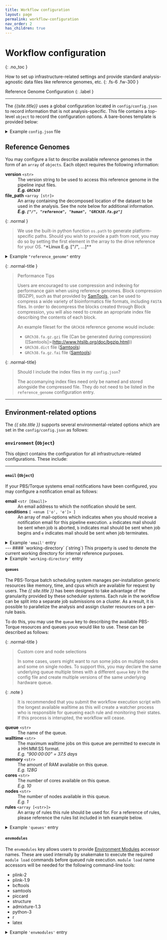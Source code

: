 ```yaml
---
title: Workflow configuration
layout: page
permalink: workflow-configuration
nav_order: 2
has_children: true
---
```


# Workflow configuration
{: .no_toc }

How to set up infrastructure-related settings and provide standard analysis-agnostic data files like reference genomes, etc.
{: .fs-6 .fw-300 }

Reference Genome Configuration
{: .label }

---

The <i>{{site.title}}</i> uses a global configuration located in `config/config.json` to record information that is not analysis-specific. This file contains a top-level `object` to record the configuration options. A bare-bones template is provided below:

<details>
  <summary class="text-delta">
    Example <code>config.json</code> file
  </summary>

  <div markdown="1">
    ```json
    {
        "reference-genomes": [
            {
                "version": "GRCh38",
                "file_path": [
                    "/",
                    "path",
                    "to",
                    "my",
                    "copy",
                    "of",
                    "GRCh38.fa.gz"
                ]
            }
        ],
        "environment": {
            "email": {
                "address": "jane.doe@tuks.co.za",
                "conditions": [
                    "o",
                    "e"
                ]
            },
            "working-directory": "/path/to/my/working/directory/",
            "queues": [
                {
                    "queue": "long",
                    "walltime": "900:00:00",
                    "memory": "128G",
                    "cores": "10",
                    "nodes": "1",
                    "rules": [
                        "all",
                        "VALIDATE",
                        "LIFTOVER",
                        "COLLATE",
                        "ALL_COLLATE",
                        "ANNOTATE",
                        "ADMIXTURE",
                        "TRIM_AND_NAME",
                        "FILTER",
                        "TRANSPILE_CLUSTERS",
                        "PLINK"
                    ]
                }
            ],
            "envmodules": {
                "bcftools": "bcftools-1.7",
                "piccard": "picard-2.17.11",
                "tabix": "samtools-1.7",
                "latex": "latex"
            }
        }
    }
    ```
  </div>

</details>


## Reference Genomes
You may configure a list to describe available reference genomes in the form of an `array` of `objects`. Each object requires the following information:

<dl class="def-wide">
  <dt><strong>version</strong>
    <code>&lt;str&gt;</code>
  </dt>
  <dd>The version string to be used to access this reference genome in the pipeline input files.
    <br><strong>
      <i>E.g.
        <code>GRCh38</code>
      </i>
    </strong>
  </dd>

  <dt><strong>file_path</strong>
    <code>&lt;array [str]&gt;</code>
  </dt>
  <dd>An array containing the decomposed location of the dataset to be used in the analysis. See the note below for additional information.
    <br><strong>
      <i>E.g.
        <code>["/", "reference", "human", "GRCh38.fa.gz"]</code>
      </i>
    </strong>
  </dd>
</dl>

{: .normal }
> We use the built-in python function `os.path` to generate platform-specific paths. Should you wish to provide a path from root, you may do so by setting the first element in the array to the drive reference for your OS. \***\*Linux E.g. ["/", ...]\*\***

<details>
  <summary class="text-delta">
    Example <code>"reference_genome"</code> entry
  </summary>

  <pre>
    <code>
      {
        "reference_genome": [
          {
            "version": "GRCh38",
            "file_path": ["/", "reference", "human", "GRCh38.fa.gz"]
          },
          {
            "version": "GRCh37",
            "file_path": ["/", "reference", "human", "GRCh37.fa.gz"]
          }
        ]
      }
    </code>
  </pre>

</details>

{: .normal-title }
> Performance Tips
>
> Users are encouraged to use compression and indexing for performance gain when using reference genomes. Block compression (BGZIP), such as that provided by [SamTools](http://www.htslib.org/doc/bgzip.html), can be used to compress a wide variety of bioinformatics file formats, including `FASTA` files. In order to decompress the blocks created through Block compression, you will also need to create an apropriate index file describing the contents of each block.
>
>An example fileset for the `GRCH38` reference genome would include:
>-  `GRCh38.fa.gz.gzi` file (Can be generated during compression) ([Samtools]>(http://www.htslib.org/doc/bgzip.html))
>-  `GRCh38.dict` file ([Samtools](http://www.htslib.org/doc/samtools-dict.html))
>-  `GRCh38.fa.gz.fai` file ([Samtools](http://www.htslib.org/doc/samtools-faidx.html))

{: .normal-title}
> Should I include the index files in my `config.json`?
>
> The accomanying index files need only be named and stored alongside the compressed file. They do not need to be listed in the `reference_genome` configuration entry.


---
## Environment-related options

The _{{ site.title }}_ supports several environmental-related options which are set in the `config/config.json` as follows:

### `environment` (`Object`)

This object contains the configuration for all infrastructure-related configurations. These include:

---
#### `email` (`Object`)
If your PBS/Torque systems email notifications have been configured, you may configure a  notification email as follows:

<dl class="def-wide">
  <dt><strong>email</strong> <code>&lt;str [Email]&gt;</code></dt>
  <dd>An email address to which the notification should be sent.</dd>

  <dt><strong>conditions</strong> <code>[ &lt;enum ['o', 'e']&gt; ]</code></dt>
  <dd>An array of mail-options which indicates when you should receive a notification email for this pipeline execution. <code>a</code> indicates mail should be sent when job is aborted, <code>b</code> indicates mail should be sent when job begins and <code>e</code> indicates mail should be sent when job terminates.</dd>
</dl>


<details>
  <summary class="text-delta">
    Example <code>'email'</code> entry
  </summary>

  <pre>
    <code>
      {
          "email": {
              "email": "jane.doe@university.com",
              "conditions": ["o", "e"],
          }
      }
    </code>
  </pre>

</details>
---
#### `working-directory` (`string`)
This property is used to denote the current working directory for internal reference purposes.

<details>
  <summary class="text-delta">
    Example <code>'working-directory'</code> entry
  </summary>

  <pre>
    <code>
      {
        "working-directory": "/my/path/"
      }
    </code>
  </pre>
</details>

#### `queues`
The PBS-Torque batch scheduling system manages per-installation generic resources like memory, time, and cpus which are available for request by users. The _{{ site.title }}_ has been designed to take advantage of the granularity provided by these scheduler systems. Each rule in the workflow can be split into a separate job submissions on a cluster. As a result, it is possible to parallelize the analysis and assign cluster resources on a per-rule basis.

To do this, you may use the `queue` key to describing the available PBS-Torque resources and queues youo would like to use. These can be described as follows:

{: .normal-title }
> Custom core and node selections
>
> In some cases, users might want to run some jobs on multiple nodes and some on single nodes. To support this, you may declare the same underlying queue multiple times with a different `queue` key in the config file and create multiple versions of the same underlying hardware queue.

{: .note }
> It is recommended that you submit the workflow execution script with the longest available walltime as this will create a watcher process who is responsible for queueing each rule and monitoring their states. If this process is interupted, the workflow will cease.

<dl>
  <dt><strong>queue</strong> <code>&lt;str&gt;</code></dt>
  <dd>The name of the queue.</dd>
  
  <dt><strong>walltime</strong> <code>&lt;str&gt;</code></dt>
  <dd>The maximum walltime jobs on this queue are permitted to execute in a HH:MM:SS format.
  <br><i>E.g. "900:00:00" = 37.5 days</i></dd>

  <dt><strong>memory</strong> <code>&lt;str&gt;</code></dt>
  <dd>The amount of RAM available on this queue.
  <br><i>E.g. 128G</i></dd>

  <dt><strong>cores</strong> <code>&lt;str&gt;</code></dt>
  <dd>The number of cores available on this queue.
  <br><i>E.g. 10</i></dd>

  <dt><strong>nodes</strong> <code>&lt;str&gt;</code></dt>
  <dd>The number of nodes available in this queue.
  <br><i>E.g. 1</i></dd>

  <dt><strong>rules</strong> <code>&lt;array [&lt;str&gt;]&gt;</code></dt>
  <dd>An array of rules this rule should be used for. For a reference of rules, please reference the rules list included in teh example below.</dd>
</dl>


<details>
  <summary class="text-delta">
    Example <code>'queues'</code> entry 
  </summary>

  <pre>
    <code>
      {
        "queues": [
          {
            "queue": "long",
            "walltime": "900:00:00",
            "memory": "128G",
            "cores": "10",
            "nodes": "1",
            "rules": [
              "all",
              "VALIDATE",
              "LIFTOVER",
              "COLLATE",
              "ALL_COLLATE",
              "ANNOTATE",
              "ADMIXTURE",
              "TRIM_AND_NAME",
              "FILTER",
              "TRANSPILE_CLUSTERS",
              "PLINK"
            ]
          }
        ]
      }
    </code>
  </pre>

</details>

#### `envmodules`
The `envmodules` key allows users to provide [Environment Modules]() accessor names. These are used internally by snakemake to execute the required `module load` commands before queued rule execution. `module load` name accessors will be needed for the following command-line tools: 
- plink-2
- plink-1.9
- bcftools
- samtools
- piccard
- structure
- admixture-1.3
- python-3
- r
- latex


<details>
  <summary class="text-delta">
    Example <code>'envmodules'</code> entry
  </summary>

  <pre>
    <code>
      {
        "envmodules": {
          "plink-2": "plink-2",
          "plink-1.9": "plink-1.9",
          "bcftools": "bcftools",
          "samtools": "samtools",
          "piccard": "piccard",
          "structure": "structure",
          "admixture-1.3": "admixture-1.3",
          "python-3": "python-3",
          "r": "r",
          "latex": "latex"
        }
      }
    </code>
  </pre>

</details>